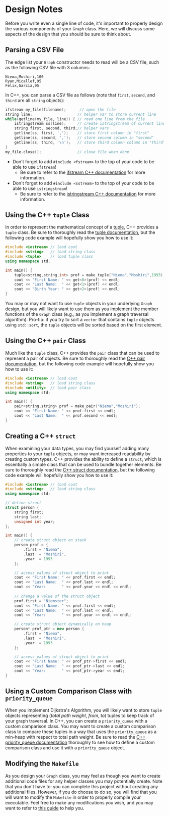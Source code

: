 # Design Notes

Before you write even a single line of code, it's important to properly design the various components of your `Graph` class. Here, we will discuss some aspects of the design that you should be sure to think about.

## Parsing a CSV File

The edge list your `Graph` constructor needs to read will be a CSV file, such as the following CSV file with 3 columns:

```
Niema,Moshiri,100
Ryan,Micallef,95
Felix,Garcia,95
```

In C++, you can parse a CSV file as follows (note that `first`, `second`, and `third` are all `string` objects):

```cpp
ifstream my_file(filename);      // open the file
string line;                    // helper var to store current line
while(getline(my_file, line)) { // read one line from the file
    istringstream ss(line);     // create istringstream of current line
    string first, second, third;// helper vars
    getline(ss, first, ',');    // store first column in "first"
    getline(ss, second, ',');   // store second column in "second"
    getline(ss, third, '\n');   // store third column column in "third"
}
my_file.close();                // close file when done
```

- Don't forget to add `#include <fstream>` to the top of your code to be able to use `ifstream`!
  - Be sure to refer to the [ifstream C++ documentation](http://www.cplusplus.com/reference/fstream/ifstream/) for more information.
- Don't forget to add `#include <sstream>` to the top of your code to be able to use `istringstream`!
  - Be sure to refer to the [istringstream C++ documentation](http://www.cplusplus.com/reference/sstream/istringstream/) for more information.

## Using the C++ `tuple` Class

In order to represent the mathematical concept of a [tuple](https://en.wikipedia.org/wiki/Tuple), C++ provides a `tuple` class. Be sure to thoroughly read the [tuple documentation](http://www.cplusplus.com/reference/tuple/tuple/), but the following code example will hopefully show you how to use it:

```cpp
#include <iostream> // load cout
#include <string>   // load string class
#include <tuple>    // load tuple class
using namespace std;

int main() {
    tuple<string,string,int> prof = make_tuple("Niema","Moshiri",1993);
    cout << "First Name: " << get<0>(prof) << endl;
    cout << "Last Name:  " << get<1>(prof) << endl;
    cout << "Birth Year: " << get<2>(prof) << endl;
}
```

You may or may not want to use `tuple` objects in your underlying `Graph` design, but you will likely want to use them as you implement the member functions of the `Graph` class (e.g., as you implement a graph traversal algorithm). Pro-tip: if you try to sort a `vector` that contains `tuple` objects using `std::sort`, the `tuple` objects will be sorted based on the first element.

## Using the C++ `pair` Class

Much like the `tuple` class, C++ provides the `pair` class that can be used to represent a pair of objects. Be sure to thoroughly read the [C++ pair documentation](http://www.cplusplus.com/reference/utility/pair/pair/), but the following code example will hopefully show you how to use it:

```cpp
#include <iostream> // load cout
#include <string>   // load string class
#include <utility>  // load pair class
using namespace std;

int main() {
    pair<string,string> prof = make_pair("Niema","Moshiri");
    cout << "First Name: " << prof.first << endl;
    cout << "Last Name:  " << prof.second << endl;
}
```

## Creating a C++ `struct`

When examining your data types, you may find yourself adding many properties to your `tuple` objects, or may want increased readability by creating custom types. C++ provides the ability to define a `struct`, which is essentially a simple class that can be used to bundle together elements. Be sure to thoroughly read the [C++ struct documentation](http://www.cplusplus.com/doc/tutorial/structures/), but the following code example will hopefully show you how to use it:

```cpp
#include <iostream> // load cout
#include <string>   // load string class
using namespace std;

// define struct
struct person {
    string first;
    string last;
    unsigned int year;
};

int main() {
    // create struct object on stack
    person prof = {
        .first = "Niema",
        .last  = "Moshiri",
        .year  = 1993
    };

    // access values of struct object to print
    cout << "First Name: " << prof.first << endl;
    cout << "Last Name:  " << prof.last << endl;
    cout << "Year:       " << prof.year << endl << endl;
    
    // change a value of the struct object
    prof.first = "Niemster";
    cout << "First Name: " << prof.first << endl;
    cout << "Last Name:  " << prof.last << endl;
    cout << "Year:       " << prof.year << endl << endl;

    // create struct object dynamically on heap
    person* prof_ptr = new person {
        .first = "Niema",
        .last  = "Moshiri",
        .year  = 1993
    };

    // access values of struct object to print
    cout << "First Name: " << prof_ptr->first << endl;
    cout << "Last Name:  " << prof_ptr->last << endl;
    cout << "Year:       " << prof_ptr->year << endl;
}
```

## Using a Custom Comparison Class with `priority_queue`

When you implement Dijkstra's Algorithm, you will likely want to store `tuple` objects representing (*total path weight*, *from*, *to*) tuples to keep track of your graph traversal. In C++, you can create a `priority_queue` with a custom comparison class. You may want to create a custom comparison class to compare these tuples in a way that uses the `priority_queue` as a min-heap with respect to total path weight. Be sure to read the [C++ priority_queue documentation](http://www.cplusplus.com/reference/queue/priority_queue/priority_queue/) thoroughly to see how to define a custom comparison class and use it with a `priority_queue` object.

## Modifying the `Makefile`

As you design your `Graph` class, you may feel as though you want to create additional code files for any helper classes you may potentially create. Note that you don't have to: you can complete this project without creating any additional files. However, if you do choose to do so, you will find that you will want to modify the `Makefile` in order to properly compile your executable. Feel free to make any modifications you wish, and you may want to refer to [this guide](https://www.tutorialspoint.com/makefile/makefile_quick_guide.htm) to help you.